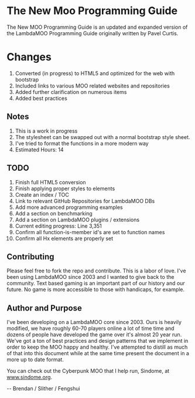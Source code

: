 # The New Moo Programming Guide
The New MOO Programming Guide is an updated and expanded version of the LambdaMOO Programming Guide originally written by Pavel Curtis.

# Changes
1. Converted (in progress) to HTML5 and optimized for the web with bootstrap
2. Included links to various MOO related websites and repositories
3. Added further clarification on numerous items
4. Added best practices

## Notes
1. This is a work in progress
2. The stylesheet can be swapped out with a normal bootstrap style sheet.
3. I've tried to format the functions in a more modern way
4. Estimated Hours: 14

## TODO
1. Finish full HTML5 conversion
2. Finish applying proper styles to elements
3. Create an index / TOC
4. Link to relevant GitHub Repositories for LambdaMOO DBs
5. Add more advanced programming examples
6. Add a section on benchmarking
7. Add a section on LambdaMOO plugins / extensions
8. Current editing progress: Line 3,351
9. Confirm all function-is-member id's are set to function names
10. Confirm all Hx elements are properly set

## Contributing
Please feel free to fork the repo and contribute.  This is a labor of love.  I've been using LambdaMOO since 2003 and I wanted to give back to the community.  Text based gaming is an important part of our history and our future.  No game is more accessible to those with handicaps, for example.

## Author and Purpose
I've been developing on a LambdaMOO core since 2003.  Ours is heavily modified, we have roughly 60-70 players online a lot of time time and dozens of people have developed the game over it's almost 20 year run.  We've got a ton of best practices and design patterns that we implement in order to keep the MOO happy and healthy.  I've attempted to distill as much of that into this document while at the same time present the document in a more up to date format.

You can check out the Cyberpunk MOO that I help run, Sindome, at www.sindome.org.

-- Brendan / Slither / Fengshui